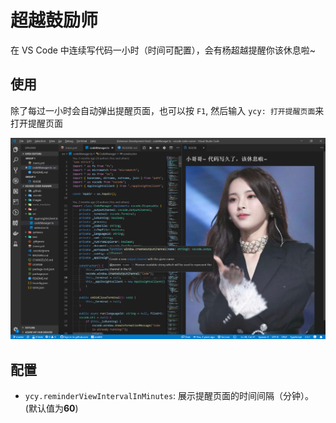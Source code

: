 # 超越鼓励师

在 VS Code 中连续写代码一小时（时间可配置），会有杨超越提醒你该休息啦~

## 使用

除了每过一小时会自动弹出提醒页面，也可以按 `F1`, 然后输入 `ycy: 打开提醒页面`来打开提醒页面

![usage](images/usage.png)

## 配置

* `ycy.reminderViewIntervalInMinutes`: 展示提醒页面的时间间隔（分钟）。 (默认值为**60**)

